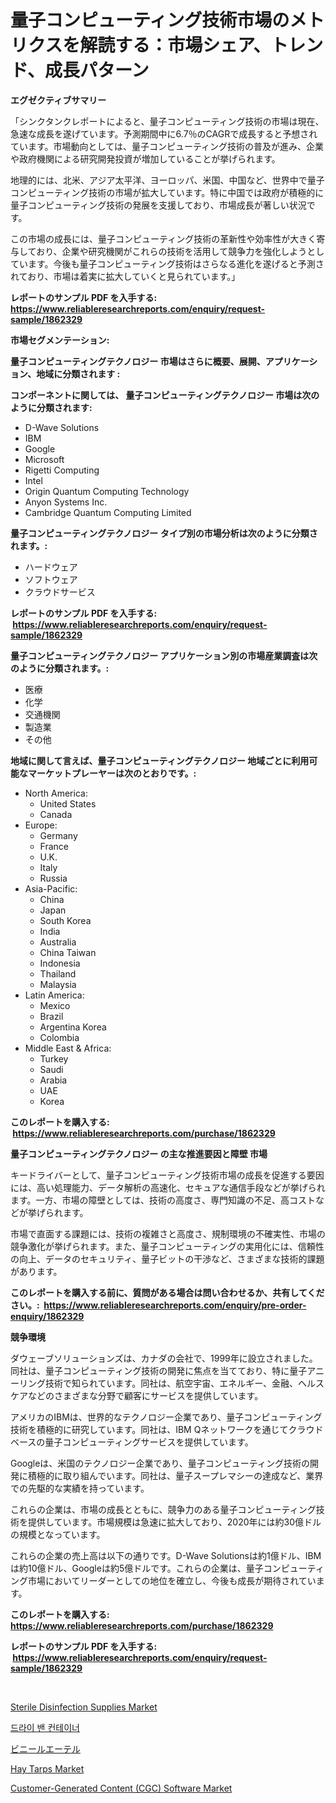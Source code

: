 <p><h1>量子コンピューティング技術市場のメトリクスを解読する：市場シェア、トレンド、成長パターン</h1></p><p><strong>エグゼクティブサマリー</strong></p>
<p><p>「シンクタンクレポートによると、量子コンピューティング技術の市場は現在、急速な成長を遂げています。予測期間中に6.7％のCAGRで成長すると予想されています。市場動向としては、量子コンピューティング技術の普及が進み、企業や政府機関による研究開発投資が増加していることが挙げられます。</p><p>地理的には、北米、アジア太平洋、ヨーロッパ、米国、中国など、世界中で量子コンピューティング技術の市場が拡大しています。特に中国では政府が積極的に量子コンピューティング技術の発展を支援しており、市場成長が著しい状況です。</p><p>この市場の成長には、量子コンピューティング技術の革新性や効率性が大きく寄与しており、企業や研究機関がこれらの技術を活用して競争力を強化しようとしています。今後も量子コンピューティング技術はさらなる進化を遂げると予測されており、市場は着実に拡大していくと見られています。」</p></p>
<p><strong>レポートのサンプル PDF を入手する: <a href="https://www.reliableresearchreports.com/enquiry/request-sample/1862329">https://www.reliableresearchreports.com/enquiry/request-sample/1862329</a></strong></p>
<p><strong>市場セグメンテーション:</strong></p>
<p><strong> 量子コンピューティングテクノロジー 市場はさらに概要、展開、アプリケーション、地域に分類されます :</strong></p>
<p><strong>コンポーネントに関しては、 量子コンピューティングテクノロジー 市場は次のように分類されます: &nbsp;</strong></p>
<p><ul><li>D-Wave Solutions</li><li>IBM</li><li>Google</li><li>Microsoft</li><li>Rigetti Computing</li><li>Intel</li><li>Origin Quantum Computing Technology</li><li>Anyon Systems Inc.</li><li>Cambridge Quantum Computing Limited</li></ul></p>
<p><strong> 量子コンピューティングテクノロジー タイプ別の市場分析は次のように分類されます。:</strong></p>
<p><ul><li>ハードウェア</li><li>ソフトウェア</li><li>クラウドサービス</li></ul></p>
<p><strong>レポートのサンプル PDF を入手する: &nbsp;<a href="https://www.reliableresearchreports.com/enquiry/request-sample/1862329">https://www.reliableresearchreports.com/enquiry/request-sample/1862329</a></strong></p>
<p><strong> 量子コンピューティングテクノロジー アプリケーション別の市場産業調査は次のように分類されます。:</strong></p>
<p><ul><li>医療</li><li>化学</li><li>交通機関</li><li>製造業</li><li>その他</li></ul></p>
<p><strong>地域に関して言えば、量子コンピューティングテクノロジー 地域ごとに利用可能なマーケットプレーヤーは次のとおりです。:</strong></p>
<p><ul>
    <li>
        North America:
        <ul>
            <li>United States</li>
            <li>Canada</li>
        </ul>
    </li>
    <li>
        Europe:
        <ul>
            <li>Germany</li>
            <li>France</li>
            <li>U.K.</li>
            <li>Italy</li>
            <li>Russia</li>
        </ul>
    </li>
    <li>
        Asia-Pacific:
        <ul>
            <li>China</li>
            <li>Japan</li>
            <li>South Korea</li>
            <li>India</li>
            <li>Australia</li>
            <li>China Taiwan</li>
            <li>Indonesia</li>
            <li>Thailand</li>
            <li>Malaysia</li>
        </ul>
    </li>
    <li>
        Latin America:
        <ul>
            <li>Mexico</li>
            <li>Brazil</li>
            <li>Argentina Korea</li>
            <li>Colombia</li>
        </ul>
    </li>
    <li>
        Middle East & Africa:
        <ul>
            <li>Turkey</li>
            <li>Saudi</li>
            <li>Arabia</li>
            <li>UAE</li>
            <li>Korea</li>
        </ul>
    </li>
    </ul></p>
<p><strong>このレポートを購入する: &nbsp;<a href="https://www.reliableresearchreports.com/purchase/1862329">https://www.reliableresearchreports.com/purchase/1862329</a></strong></p>
<p><strong>量子コンピューティングテクノロジー の主な推進要因と障壁 市場</strong></p>
<p><p>キードライバーとして、量子コンピューティング技術市場の成長を促進する要因には、高い処理能力、データ解析の高速化、セキュアな通信手段などが挙げられます。一方、市場の障壁としては、技術の高度さ、専門知識の不足、高コストなどが挙げられます。</p><p>市場で直面する課題には、技術の複雑さと高度さ、規制環境の不確実性、市場の競争激化が挙げられます。また、量子コンピューティングの実用化には、信頼性の向上、データのセキュリティ、量子ビットの干渉など、さまざまな技術的課題があります。</p></p>
<p><strong>このレポートを購入する前に、質問がある場合は問い合わせるか、共有してください。:&nbsp; <a href="https://www.reliableresearchreports.com/enquiry/pre-order-enquiry/1862329">https://www.reliableresearchreports.com/enquiry/pre-order-enquiry/1862329</a></strong></p>
<p><strong>競争環境</strong></p>
<p><p>ダウェーブソリューションズは、カナダの会社で、1999年に設立されました。同社は、量子コンピューティング技術の開発に焦点を当てており、特に量子アニーリング技術で知られています。同社は、航空宇宙、エネルギー、金融、ヘルスケアなどのさまざまな分野で顧客にサービスを提供しています。</p><p>アメリカのIBMは、世界的なテクノロジー企業であり、量子コンピューティング技術を積極的に研究しています。同社は、IBM Qネットワークを通じてクラウドベースの量子コンピューティングサービスを提供しています。</p><p>Googleは、米国のテクノロジー企業であり、量子コンピューティング技術の開発に積極的に取り組んでいます。同社は、量子スープレマシーの達成など、業界での先駆的な実績を持っています。</p><p>これらの企業は、市場の成長とともに、競争力のある量子コンピューティング技術を提供しています。市場規模は急速に拡大しており、2020年には約30億ドルの規模となっています。</p><p>これらの企業の売上高は以下の通りです。D-Wave Solutionsは約1億ドル、IBMは約10億ドル、Googleは約5億ドルです。これらの企業は、量子コンピューティング市場においてリーダーとしての地位を確立し、今後も成長が期待されています。</p></p>
<p><strong>このレポートを購入する: &nbsp; <a href="https://www.reliableresearchreports.com/purchase/1862329">https://www.reliableresearchreports.com/purchase/1862329</a></strong></p>
<p><strong>レポートのサンプル PDF を入手する: &nbsp;<a href="https://www.reliableresearchreports.com/enquiry/request-sample/1862329">https://www.reliableresearchreports.com/enquiry/request-sample/1862329</a></strong><strong></strong></p>
<p>&nbsp;</p>
<p><p><a href="https://thundering-castanet-c65.notion.site/Decoding-the-Sterile-Disinfection-Supplies-Market-A-Deep-Dive-into-the-Latest-Market-Trends-Market-aea6f029f3bd47b7a35dc0cc47afb9ef">Sterile Disinfection Supplies Market</a></p><p><a href="https://github.com/vdhdwjyp90142/Market-Research-Report-List-1/blob/main/3844619191558.md">드라이 밴 컨테이너</a></p><p><a href="https://github.com/sghwr779811674/Market-Research-Report-List-1/blob/main/2285262191804.md">ビニールエーテル</a></p><p><a href="https://github.com/dringals/Market-Research-Report-List-3/blob/main/hay-tarps-market.md">Hay Tarps Market</a></p><p><a href="https://issuu.com/reportprime-2/docs/customer-generated-content-cgc-software-market-siz">Customer-Generated Content (CGC) Software Market</a></p></p>